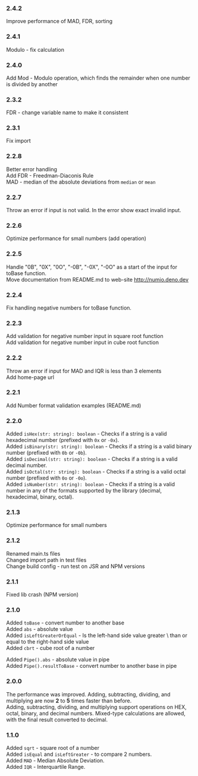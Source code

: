 ### 2.4.2
Improve performance of MAD, FDR, sorting

### 2.4.1
Modulo - fix calculation

### 2.4.0
Add Mod - Modulo operation, which finds the remainder when one number is divided by another

### 2.3.2
FDR - change variable name to make it consistent

### 2.3.1
Fix import

### 2.2.8
Better error handling \
Add FDR - Freedman-Diaconis Rule \
MAD - median of the absolute deviations from `median` or `mean`

### 2.2.7
Throw an error if input is not valid. In the error show exact invalid input.

### 2.2.6
Optimize performance for small numbers (add operation)

### 2.2.5
Handle "0B", "0X", "0O", "-0B", "-0X", "-0O" as a start of the input for toBase function. \
Move documentation from README.md to web-site http://numio.deno.dev

### 2.2.4
Fix handling negative numbers for toBase function.

### 2.2.3
Add validation for negative number input in square root function \
Add validation for negative number input in cube root function

### 2.2.2
Throw an error if input for MAD and IQR is less than 3 elements \
Add home-page url

### 2.2.1
Add Number format validation examples (README.md)

### 2.2.0
Added `isHex(str: string): boolean` - Checks if a string is a valid hexadecimal number (prefixed with `0x` or `-0x`). \
Added `isBinary(str: string): boolean` - Checks if a string is a valid binary number (prefixed with `0b` or `-0b`). \
Added `isDecimal(str: string): boolean` - Checks if a string is a valid decimal number. \
Added `isOctal(str: string): boolean` - Checks if a string is a valid octal number (prefixed with `0o` or `-0o`). \
Added `isNumber(str: string): boolean` - Checks if a string is a valid number in any of the formats supported by the library (decimal, hexadecimal, binary, octal).

### 2.1.3
Optimize performance for small numbers

### 2.1.2
Renamed main.ts files \
Changed import path in test files \
Change build config - run test on JSR and NPM versions

### 2.1.1
Fixed lib crash (NPM version)

### 2.1.0 
Added `toBase` - convert number to another base \
Added `abs` - absolute value \
Added `isLeftGreaterOrEqual` - Is the left-hand side value greater \ than or equal to the right-hand side value \
Added `cbrt` - cube root of a number

Added `Pipe().abs` - absolute value in pipe \
Added `Pipe().resultToBase` - convert number to another base in pipe

### 2.0.0
The performance was improved. Adding, subtracting, dividing, and multiplying are now **2** to **5** times faster than before.\
Adding, subtracting, dividing, and multiplying support operations on HEX, octal, binary, and decimal numbers. Mixed-type calculations are allowed, with the final result converted to decimal.

### 1.1.0
Added `sqrt` - square root of a number\
Added `isEqual` and `isLeftGreater` - to compare 2 numbers.\
Added `MAD` - Median Absolute Deviation.\
Added `IQR` - Interquartile Range.